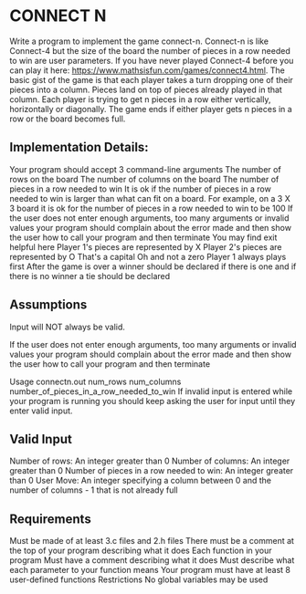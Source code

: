 # CONNECT N

Write a program to implement the game connect-n. Connect-n is like Connect-4 but the size of the board the number of pieces in a row needed to win are user parameters. If you have never played Connect-4 before you can play it here: https://www.mathsisfun.com/games/connect4.html. The basic gist of the game is that each player takes a turn dropping one of their pieces into a column. Pieces land on top of pieces already played in that column. Each player is trying to get n pieces in a row either vertically, horizontally or diagonally. The game ends if either player gets n pieces in a row or the board becomes full.

## Implementation Details:
Your program should accept 3 command-line arguments
The number of rows on the board
The number of columns on the board
The number of pieces in a row needed to win
It is ok if the number of pieces in a row needed to win is larger than what can fit on a board.
For example, on a 3 X 3 board it is ok for the number of pieces in a row needed to win to be 100
If the user does not enter enough arguments, too many arguments or invalid values your program should complain about the error made and then show the user how to call your program and then terminate
You may find exit helpful here
Player 1's pieces are represented by X
Player 2's pieces are represented by O
That's a capital Oh and not a zero
Player 1 always plays first
After the game is over a winner should be declared if there is one and if there is no winner a tie should be declared

## Assumptions
Input will NOT always be valid.

If the user does not enter enough arguments, too many arguments or invalid values your program should complain about the error made and then show the user how to call your program and then terminate

Usage connectn.out num_rows num_columns number_of_pieces_in_a_row_needed_to_win
If invalid input is entered while your program is running you should keep asking the user for input until they enter valid input.

## Valid Input
Number of rows: An integer greater than 0
Number of columns: An integer greater than 0
Number of pieces in a row needed to win: An integer greater than 0
User Move: An integer specifying a column between 0 and the number of columns - 1 that is not already full

## Requirements
Must be made of at least 3.c files and 2.h files
There must be a comment at the top of your program describing what it does
Each function in your program
Must have a comment describing what it does
Must describe what each parameter to your function means
Your program must have at least 8 user-defined functions
Restrictions
No global variables may be used
